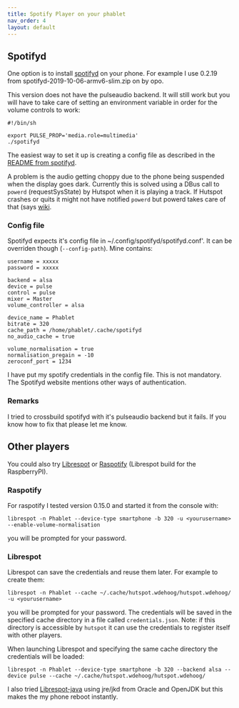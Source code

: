 ```yaml
---
title: Spotify Player on your phablet
nav_order: 4
layout: default
---
```

## Spotifyd 
One option is to install [spotifyd](https://github.com/Spotifyd/spotifyd/releases) on your phone. For example I use 0.2.19 from  spotifyd-2019-10-06-armv6-slim.zip on by opo. 

This version does not have the pulseaudio backend. It will still work but you will have to take care of setting an environment variable in order for the volume controls to work:

```
#!/bin/sh

export PULSE_PROP='media.role=multimedia'
./spotifyd
```

The easiest way to set it up is creating a config file as described in the [README from spotifyd](https://github.com/Spotifyd/spotifyd).


A problem is the audio getting choppy due to the phone being suspended when the display goes dark. Currently this is solved using a DBus call to `powerd` (requestSysState) by Hutspot when it is playing a track. If Hutspot crashes or quits it might not have notified `powerd` but powerd takes care of that (says [wiki](https://wiki.ubuntu.com/powerd).

### Config file
Spotifyd expects it's config file in ~/.config/spotifyd/spotifyd.conf'. It can be overriden though (`--config-path`).
Mine contains:

```
username = xxxxx
password = xxxxx

backend = alsa
device = pulse
control = pulse
mixer = Master
volume_controller = alsa

device_name = Phablet
bitrate = 320
cache_path = /home/phablet/.cache/spotifyd
no_audio_cache = true

volume_normalisation = true
normalisation_pregain = -10
zeroconf_port = 1234

```

I have put my spotify credentials in the config file. This is not mandatory. The Spotifyd website mentions other ways of authentication.

### Remarks
 I tried to crossbuild spotifyd with it's pulseaudio backend but it fails. If you know how to fix that please let me know.


## Other players
You could also try [Librespot](https://github.com/librespot-org/librespot) or [Raspotify](https://github.com/dtcooper/raspotify) (Librespot build for the RaspberryPI).

### Raspotify
For raspotify I tested version 0.15.0 and started it from the console with:
```
librespot -n Phablet --device-type smartphone -b 320 -u <yourusername> --enable-volume-normalisation
```
you will be prompted for your password.

### Librespot
Librespot can save the credentials and reuse them later. For example to create them:

```
librespot -n Phablet --cache ~/.cache/hutspot.wdehoog/hutspot.wdehoog/ -u <yourusername>
```

you will be prompted for your password. The credentials will be saved in the specified cache directory in a file called ``credentials.json``. Note: if this directory is accessible by ``hutspot`` it can use the credentials to register itself with other players.

When launching Librespot and specifying the same cache directory the credentials will be loaded:

```
librespot -n Phablet --device-type smartphone -b 320 --backend alsa --device pulse --cache ~/.cache/hutspot.wdehoog/hutspot.wdehoog/
```

I also tried [Librespot-java](https://github.com/librespot-org/librespot-java) using jre/jkd from Oracle and OpenJDK but this makes the my phone reboot instantly.
